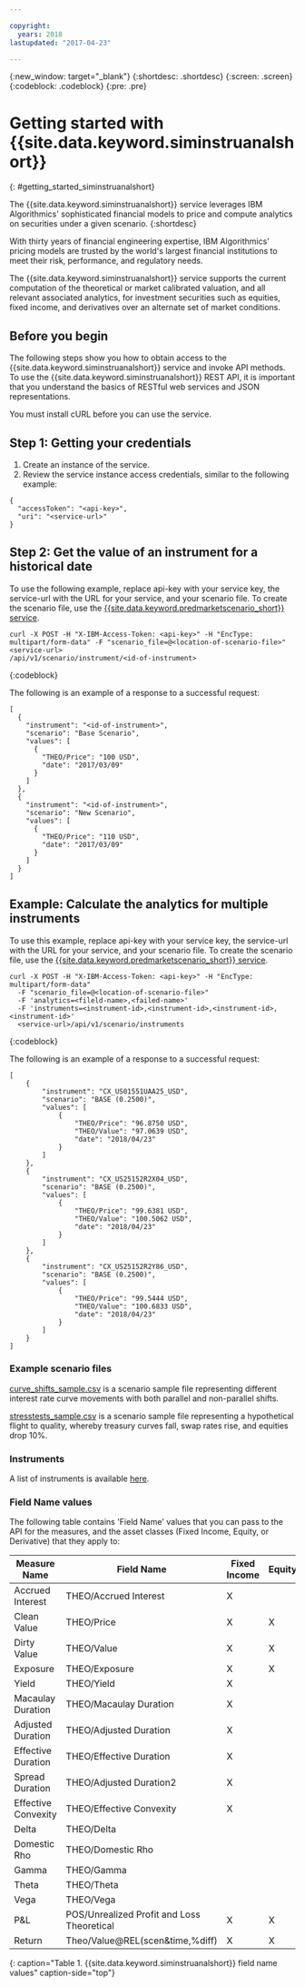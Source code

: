 ```yaml
---

copyright:
  years: 2018
lastupdated: "2017-04-23"

---
```

{:new_window: target="_blank"}
{:shortdesc: .shortdesc}
{:screen: .screen}
{:codeblock: .codeblock}
{:pre: .pre}

# Getting started with {{site.data.keyword.siminstruanalshort}} 
{: #getting_started_siminstruanalshort}

The {{site.data.keyword.siminstruanalshort}} service leverages IBM Algorithmics' sophisticated financial models to price and compute analytics on securities under a given scenario.
{:shortdesc}

With thirty years of financial engineering expertise, IBM Algorithmics' pricing models are trusted by the world's largest financial institutions to meet their risk, performance, and regulatory needs.

The {{site.data.keyword.siminstruanalshort}} service supports the current computation of the theoretical or market calibrated valuation, and all relevant associated analytics, for investment securities such as equities, fixed income, and derivatives over an alternate set of market conditions.

## Before you begin

The following steps show you how to obtain access to the {{site.data.keyword.siminstruanalshort}} service and invoke API methods. To use the {{site.data.keyword.siminstruanalshort}} REST API, it is important that you understand the basics of RESTful web services and JSON representations.

You must install cURL before you can use the service.

## Step 1: Getting your credentials

1. Create an instance of the service.
2. Review the service instance access credentials, similar to the following example:
```
{
  "accessToken": "<api-key>",
  "uri": "<service-url>"
}
```

## Step 2: Get the value of an instrument for a historical date

To use the following example, replace api-key with your service key, the service-url with the URL for your service, and your scenario file. To create the scenario file, use the [{{site.data.keyword.predmarketscenario_short}} service](/docs/services/PredictiveMarketScenarios/index.html).

```
curl -X POST -H "X-IBM-Access-Token: <api-key>" -H "EncType: multipart/form-data" -F "scenario_file=@<location-of-scenario-file>" <service-url>
/api/v1/scenario/instrument/<id-of-instrument>
```

{:codeblock}

The following is an example of a response to a successful request:

```
[
  {
    "instrument": "<id-of-instrument>",
    "scenario": "Base Scenario",
    "values": [
      {
        "THEO/Price": "100 USD",
        "date": "2017/03/09"
      }
    ]
  },
  {
    "instrument": "<id-of-instrument>",
    "scenario": "New Scenario",
    "values": [
      {
        "THEO/Price": "110 USD",
        "date": "2017/03/09"
      }
    ]
  }
]
```

## Example: Calculate the analytics for multiple instruments
To use this example, replace api-key with your service key, the service-url with the URL for your service, and your scenario file. To create the scenario file, use the [{{site.data.keyword.predmarketscenario_short}} service](/docs/services/PredictiveMarketScenarios/index.html).

```
curl -X POST -H "X-IBM-Access-Token: <api-key>" -H "EncType: multipart/form-data" 
  -F "scenario_file=@<location-of-scenario-file>" 
  -F 'analytics=<fileld-name>,<failed-name>' 
  -F 'instruments=<instrument-id>,<instrument-id>,<instrument-id>,<instrument-id>'
  <service-url>/api/v1/scenario/instruments
```
{:codeblock}


The following is an example of a response to a successful request:

```
[
    {
        "instrument": "CX_US01551UAA25_USD",
        "scenario": "BASE (0.2500)",
        "values": [
            {
                "THEO/Price": "96.8750 USD",
                "THEO/Value": "97.0639 USD",
                "date": "2018/04/23"
            }
        ]
    },
    {
        "instrument": "CX_US25152R2X04_USD",
        "scenario": "BASE (0.2500)",
        "values": [
            {
                "THEO/Price": "99.6381 USD",
                "THEO/Value": "100.5062 USD",
                "date": "2018/04/23"
            }
        ]
    },
    {
        "instrument": "CX_US25152R2Y86_USD",
        "scenario": "BASE (0.2500)",
        "values": [
            {
                "THEO/Price": "99.5444 USD",
                "THEO/Value": "100.6833 USD",
                "date": "2018/04/23"
            }
        ]
    }
]
```


### Example scenario files

[curve_shifts_sample.csv](http://public.dhe.ibm.com/software/analytics/solutions/en/fintech/curve_shifts_sample.csv) is a scenario sample file representing different interest rate curve movements with both parallel and non-parallel shifts.

[stresstests_sample.csv](http://public.dhe.ibm.com/software/analytics/solutions/en/fintech/stresstests_sample.csv) is a scenario sample file representing a hypothetical flight to quality, whereby treasury curves fall, swap rates rise, and equities drop 10%.

### Instruments

A list of instruments is available [here](http://public.dhe.ibm.com/software/analytics/solutions/en/fintech/Sample_Instrument_Universe.xlsx).

### Field Name values

The following table contains 'Field Name' values that you can pass to the API for the measures, and the asset classes (Fixed Income, Equity, or Derivative) that they apply to:

|Measure Name|Field Name|Fixed Income|Equity|Derivatives|
|------------|----------|------------|------|-----------|
|Accrued Interest|THEO/Accrued Interest|X| | |
|Clean Value|THEO/Price|X|X|X|
|Dirty Value|THEO/Value|X|X|X|
|Exposure|THEO/Exposure|X|X|X|
|Yield|THEO/Yield|X| | |
|Macaulay Duration|THEO/Macaulay Duration|X| |X|
|Adjusted Duration|THEO/Adjusted Duration|X| |X|
|Effective Duration|THEO/Effective Duration|X| |X|
|Spread Duration|THEO/Adjusted Duration2|X| |X|
|Effective Convexity|THEO/Effective Convexity|X| |X|
|Delta|THEO/Delta| | |X|
|Domestic Rho|THEO/Domestic Rho| | |X|
|Gamma|THEO/Gamma| | |X|
|Theta|THEO/Theta| | |X|
|Vega|THEO/Vega| | |X|
|P&L|POS/Unrealized Profit and Loss Theoretical|X|X|X|
|Return|Theo/Value@REL(scen&time,%diff)|X|X|X|
{: caption="Table 1. {{site.data.keyword.siminstruanalshort}} field name values" caption-side="top"}
